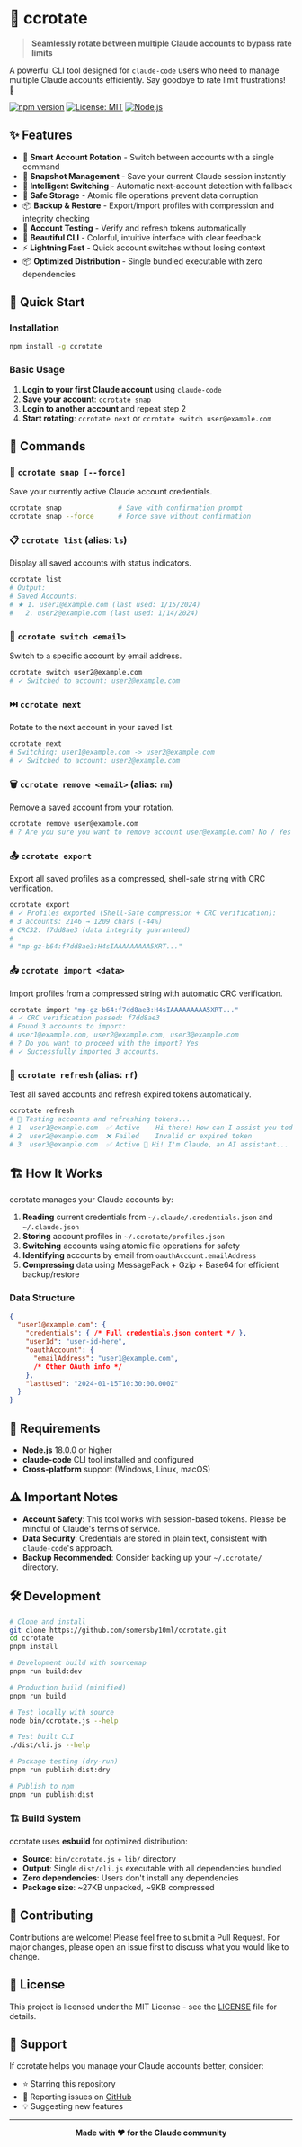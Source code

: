 # 🔄 ccrotate

> **Seamlessly rotate between multiple Claude accounts to bypass rate limits**

A powerful CLI tool designed for `claude-code` users who need to manage multiple Claude accounts efficiently. Say goodbye to rate limit frustrations! 🚀

[![npm version](https://badge.fury.io/js/ccrotate.svg)](https://badge.fury.io/js/ccrotate)
[![License: MIT](https://img.shields.io/badge/License-MIT-yellow.svg)](https://opensource.org/licenses/MIT)
[![Node.js](https://img.shields.io/badge/Node.js-18+-green.svg)](https://nodejs.org/)

## ✨ Features

- 🔀 **Smart Account Rotation** - Switch between accounts with a single command
- 📸 **Snapshot Management** - Save your current Claude session instantly
- 🎯 **Intelligent Switching** - Automatic next-account detection with fallback
- 💾 **Safe Storage** - Atomic file operations prevent data corruption
- 📦 **Backup & Restore** - Export/import profiles with compression and integrity checking
- 🔄 **Account Testing** - Verify and refresh tokens automatically
- 🎨 **Beautiful CLI** - Colorful, intuitive interface with clear feedback
- ⚡ **Lightning Fast** - Quick account switches without losing context
- 📦 **Optimized Distribution** - Single bundled executable with zero dependencies

## 🚀 Quick Start

### Installation

```bash
npm install -g ccrotate
```

### Basic Usage

1. **Login to your first Claude account** using `claude-code`
2. **Save your account**: `ccrotate snap`
3. **Login to another account** and repeat step 2
4. **Start rotating**: `ccrotate next` or `ccrotate switch user@example.com`

## 📖 Commands

### 📸 `ccrotate snap [--force]`
Save your currently active Claude account credentials.

```bash
ccrotate snap              # Save with confirmation prompt
ccrotate snap --force      # Force save without confirmation
```

### 📋 `ccrotate list` (alias: `ls`)
Display all saved accounts with status indicators.

```bash
ccrotate list
# Output:
# Saved Accounts:
# ★ 1. user1@example.com (last used: 1/15/2024)
#   2. user2@example.com (last used: 1/14/2024)
```

### 🔄 `ccrotate switch <email>`
Switch to a specific account by email address.

```bash
ccrotate switch user2@example.com
# ✓ Switched to account: user2@example.com
```

### ⏭️ `ccrotate next`
Rotate to the next account in your saved list.

```bash
ccrotate next
# Switching: user1@example.com -> user2@example.com
# ✓ Switched to account: user2@example.com
```

### 🗑️ `ccrotate remove <email>` (alias: `rm`)
Remove a saved account from your rotation.

```bash
ccrotate remove user@example.com
# ? Are you sure you want to remove account user@example.com? No / Yes
```

### 📤 `ccrotate export`
Export all saved profiles as a compressed, shell-safe string with CRC verification.

```bash
ccrotate export
# ✓ Profiles exported (Shell-Safe compression + CRC verification):
# 3 accounts: 2146 → 1209 chars (-44%)
# CRC32: f7dd8ae3 (data integrity guaranteed)
# 
# "mp-gz-b64:f7dd8ae3:H4sIAAAAAAAAA5XRT..."
```

### 📥 `ccrotate import <data>`
Import profiles from a compressed string with automatic CRC verification.

```bash
ccrotate import "mp-gz-b64:f7dd8ae3:H4sIAAAAAAAAA5XRT..."
# ✓ CRC verification passed: f7dd8ae3
# Found 3 accounts to import:
# user1@example.com, user2@example.com, user3@example.com
# ? Do you want to proceed with the import? Yes
# ✓ Successfully imported 3 accounts.
```

### 🔄 `ccrotate refresh` (alias: `rf`)
Test all saved accounts and refresh expired tokens automatically.

```bash
ccrotate refresh
# 🔄 Testing accounts and refreshing tokens...
# 1  user1@example.com  ✅ Active    Hi there! How can I assist you today?
# 2  user2@example.com  ❌ Failed    Invalid or expired token
# 3  user3@example.com  ✅ Active 🔄 Hi! I'm Claude, an AI assistant...
```

## 🏗️ How It Works

ccrotate manages your Claude accounts by:

1. **Reading** current credentials from `~/.claude/.credentials.json` and `~/.claude.json`
2. **Storing** account profiles in `~/.ccrotate/profiles.json`
3. **Switching** accounts using atomic file operations for safety
4. **Identifying** accounts by email from `oauthAccount.emailAddress`
5. **Compressing** data using MessagePack + Gzip + Base64 for efficient backup/restore

### Data Structure

```json
{
  "user1@example.com": {
    "credentials": { /* Full credentials.json content */ },
    "userId": "user-id-here",
    "oauthAccount": { 
      "emailAddress": "user1@example.com",
      /* Other OAuth info */
    },
    "lastUsed": "2024-01-15T10:30:00.000Z"
  }
}
```

## 🔧 Requirements

- **Node.js** 18.0.0 or higher
- **claude-code** CLI tool installed and configured
- **Cross-platform** support (Windows, Linux, macOS)

## ⚠️ Important Notes

- **Account Safety**: This tool works with session-based tokens. Please be mindful of Claude's terms of service.
- **Data Security**: Credentials are stored in plain text, consistent with `claude-code`'s approach.
- **Backup Recommended**: Consider backing up your `~/.ccrotate/` directory.

## 🛠️ Development

```bash
# Clone and install
git clone https://github.com/somersby10ml/ccrotate.git
cd ccrotate
pnpm install

# Development build with sourcemap
pnpm run build:dev

# Production build (minified)
pnpm run build

# Test locally with source
node bin/ccrotate.js --help

# Test built CLI
./dist/cli.js --help

# Package testing (dry-run)
pnpm run publish:dist:dry

# Publish to npm
pnpm run publish:dist
```

### 🏗️ Build System

ccrotate uses **esbuild** for optimized distribution:

- **Source**: `bin/ccrotate.js` + `lib/` directory
- **Output**: Single `dist/cli.js` executable with all dependencies bundled
- **Zero dependencies**: Users don't install any dependencies
- **Package size**: ~27KB unpacked, ~9KB compressed

## 🤝 Contributing

Contributions are welcome! Please feel free to submit a Pull Request. For major changes, please open an issue first to discuss what you would like to change.

## 📝 License

This project is licensed under the MIT License - see the [LICENSE](LICENSE) file for details.

## 🌟 Support

If ccrotate helps you manage your Claude accounts better, consider:
- ⭐ Starring this repository
- 🐛 Reporting issues on [GitHub](https://github.com/somersby10ml/ccrotate/issues)
- 💡 Suggesting new features

---

<div align="center">
  <strong>Made with ❤️ for the Claude community</strong>
</div>